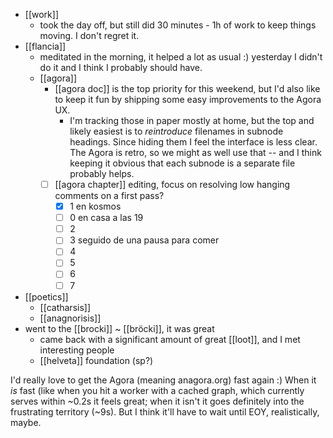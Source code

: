 - [[work]]
  - took the day off, but still did 30 minutes - 1h of work to keep things moving. I don't regret it.
- [[flancia]]
  - meditated in the morning, it helped a lot as usual :) yesterday I didn't do it and I think I probably should have.
  - [[agora]]
    - [[agora doc]] is the top priority for this weekend, but I'd also like to keep it fun by shipping some easy improvements to the Agora UX.
      - I'm tracking those in paper mostly at home, but the top and likely easiest is to *reintroduce* filenames in subnode headings. Since hiding them I feel the interface is less clear. The Agora is retro, so we might as well use that -- and I think keeping it obvious that each subnode is a separate file probably helps.
    - [ ] [[agora chapter]] editing, focus on resolving low hanging comments on a first pass?
      - [x] 1 en kosmos
      - [ ] 0 en casa a las 19
      - [ ] 2
      - [ ] 3 seguido de una pausa para comer
      - [ ] 4
      - [ ] 5
      - [ ] 6
      - [ ] 7
- [[poetics]]
  - [[catharsis]]
  - [[anagnorisis]]
- went to the [[brocki]] ~ [[bröcki]], it was great
  - came back with a significant amount of great [[loot]], and I met interesting people
  - [[helveta]] foundation (sp?)

I'd really love to get the Agora (meaning anagora.org) fast again :) When it *is* fast (like when you hit a worker with a cached graph, which currently serves within ~0.2s it feels great; when it isn't it goes definitely into the frustrating territory (~9s). But I think it'll have to wait until EOY, realistically, maybe.

